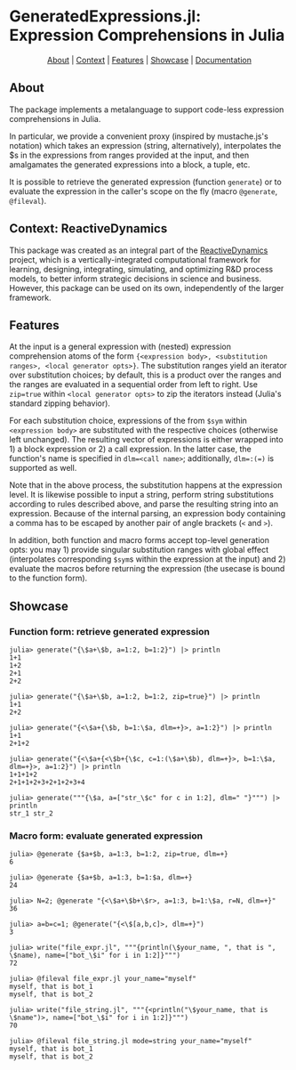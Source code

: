 # GeneratedExpressions.jl: <br> Expression Comprehensions in Julia

<p align="center">
  <a href="#about">About</a> |
  <a href="#context-reactivedynamics">Context</a> |
  <a href="#features">Features</a> |
  <a href="#showcase">Showcase</a> |
  <a href="https://merck.github.io/GeneratedExpressions.jl/">Documentation</a>
</p>

## About

The package implements a metalanguage to support code-less expression comprehensions in Julia. 

In particular, we provide a convenient proxy (inspired by mustache.js's notation) which takes an expression (string, alternatively), interpolates the $s in the expressions from ranges provided at the input, and then amalgamates the generated expressions into a block, a tuple, etc. 

It is possible to retrieve the generated expression (function `generate`) or to evaluate the expression in the caller's scope on the fly (macro `@generate`, `@fileval`).

## Context: ReactiveDynamics

This package was created as an integral part of the [ReactiveDynamics](https://github.com/Merck/ReactiveDynamics.jl) project, which is a vertically-integrated computational framework for learning, designing, integrating, simulating, and optimizing R&D process models, to better inform strategic decisions in science and business. However, this package can be used on its own, independently of the larger framework.

## Features

At the input is a general expression with (nested) expression comprehension atoms of the form `{<expression body>, <substitution ranges>, <local generator opts>}`. The substitution ranges yield an iterator over substitution choices; by default, this is a product over the ranges and the ranges are evaluated in a sequential order from left to right. Use `zip=true` within `<local generator opts>` to zip the iterators instead (Julia's standard zipping behavior).

For each substitution choice, expressions of the from `$sym` within `<expression body>` are substituted with the respective choices (otherwise left unchanged). The resulting vector of expressions is either wrapped into 1) a block expression or 2) a call expression. In the latter case, the function's name is specified in `dlm=<call name>`; additionally, `dlm=:(=)` is supported as well.

Note that in the above process, the substitution happens at the expression level. It is likewise possible to input a string, perform string substitutions according to rules described above, and parse the resulting string into an expression. Because of the internal parsing, an expression body containing a comma has to be escaped by another pair of angle brackets (`<` and `>`).

In addition, both function and macro forms accept top-level generation opts: you may 1) provide singular substitution ranges with global effect (interpolates corresponding `$sym`s within the expression at the input) and 2) evaluate the macros before returning the expression (the usecase is bound to the function form).

## Showcase

### Function form: retrieve generated expression


```julia-repl
julia> generate("{\$a+\$b, a=1:2, b=1:2}") |> println
1+1
1+2
2+1
2+2
```


```julia-repl
julia> generate("{\$a+\$b, a=1:2, b=1:2, zip=true}") |> println
1+1
2+2
```


```julia-repl
julia> generate("{<\$a+{\$b, b=1:\$a, dlm=+}>, a=1:2}") |> println
1+1
2+1+2
```


```julia-repl
julia> generate("{<\$a+{<\$b+{\$c, c=1:(\$a+\$b), dlm=+}>, b=1:\$a, dlm=+}>, a=1:2}") |> println
1+1+1+2
2+1+1+2+3+2+1+2+3+4
```


```julia-repl
julia> generate("""{\$a, a=["str_\$c" for c in 1:2], dlm=" "}""") |> println
str_1 str_2
```

### Macro form: evaluate generated expression


```julia-repl
julia> @generate {$a+$b, a=1:3, b=1:2, zip=true, dlm=+}
6
```


```julia-repl
julia> @generate {$a+$b, a=1:3, b=1:$a, dlm=+}
24
```


```julia-repl
julia> N=2; @generate "{<\$a+\$b+\$r>, a=1:3, b=1:\$a, r=N, dlm=+}"
36
```


```julia-repl
julia> a=b=c=1; @generate("{<\$[a,b,c]>, dlm=+}")
3
```


```julia-repl
julia> write("file_expr.jl", """{println(\$your_name, ", that is ", \$name), name=["bot_\$i" for i in 1:2]}""")
72

julia> @fileval file_expr.jl your_name="myself"
myself, that is bot_1
myself, that is bot_2
```


```julia-repl
julia> write("file_string.jl", """{<println("\$your_name, that is \$name")>, name=["bot_\$i" for i in 1:2]}""")
70

julia> @fileval file_string.jl mode=string your_name="myself"
myself, that is bot_1
myself, that is bot_2
```

